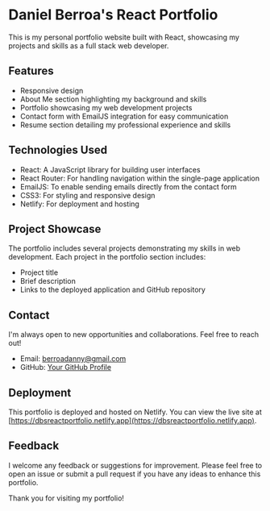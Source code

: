 # Daniel Berroa's React Portfolio

This is my personal portfolio website built with React, showcasing my projects and skills as a full stack web developer.

## Features

- Responsive design
- About Me section highlighting my background and skills
- Portfolio showcasing my web development projects
- Contact form with EmailJS integration for easy communication
- Resume section detailing my professional experience and skills

## Technologies Used

- React: A JavaScript library for building user interfaces
- React Router: For handling navigation within the single-page application
- EmailJS: To enable sending emails directly from the contact form
- CSS3: For styling and responsive design
- Netlify: For deployment and hosting

## Project Showcase

The portfolio includes several projects demonstrating my skills in web development. Each project in the portfolio section includes:

- Project title
- Brief description
- Links to the deployed application and GitHub repository

## Contact

I'm always open to new opportunities and collaborations. Feel free to reach out!

- Email: [berroadanny@gmail.com](mailto:berroadanny@gmail.com)
- GitHub: [Your GitHub Profile](https://github.com/Daniel639)

## Deployment

This portfolio is deployed and hosted on Netlify. You can view the live site at [https://dbsreactportfolio.netlify.app](https://dbsreactportfolio.netlify.app).

## Feedback

I welcome any feedback or suggestions for improvement. Please feel free to open an issue or submit a pull request if you have any ideas to enhance this portfolio.

Thank you for visiting my portfolio!
